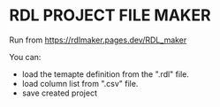# RDL PROJECT FILE MAKER

Run from https://rdlmaker.pages.dev/RDL_maker

You can:

- load the temapte definition from the ".rdl" file.
- load column list from ".csv" file.
- save created project 
